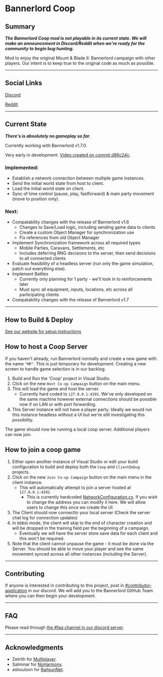 # Bannerlord Coop

## Summary

***The Bannerlord Coop mod is not playable in its current state. We will make an announcement in Discord/Reddit when we're ready for the community to begin bug hunting.***

Mod to enjoy the original Mount & Blade II: Bannerlord campaign with other players. Our intent is to keep true to the original code as much as possible.

---

## Social Links
[Discord](https://discord.gg/VXqGyT8)

[Reddit](https://www.reddit.com/r/BannerlordCoop/)

---

## Current State
***There's is absolutely no gameplay so far***.

Currently working with Bannerlord v1.7.0.

Very early in development.  [Video created on commit d86c24c](https://youtu.be/Y_htoMXQGqU).

### Implemented:
- Establish a network connection between multiple game instances.
- Send the initial world state from host to client.
- Load the initial world state on client.
- Sync of time control (pause, play, fastforward) & main party movement (move to position only).

### Next:
- Compatability changes with the release of Bannerlord v1.6
    - Changes to Save/Load logic, including sending game data to clients
    - Create a custom Object Manager for synchronization use
    - Fix references from old Object Manager 
- Implement Synchronization framework across all required types
    - Mobile Parties, Caravans, Settlements, etc
    - Includes deferring RNG decisions to the server, then send decisions to all connected clients
- Evaluate feasibility of a headless server (run only the game simulation, patch out everything else).
- Implement Battles
    - Currently only planning for 1 party - we'll look in to reinforcements later
    - Must sync all equipment, inputs, locations, etc across all participating clients
- Compatability changes with the release of Bannerlord v1.7

---

## How to Build & Deploy
[See our website for setup instructions](https://bannerlord-coop-team.github.io/BannerlordCoop/overview/project_setup.html)

## How to host a Coop Server
If you haven't already, run Bannerlord normally and create a new game with the name `"MP"`.
This is just temporary for development. Creating a new screen to handle game selection is in our backlog.

1. Build and Run the 'Coop' project in Visual Studio.
3. Click on the new `Host Co-op Campaign` button on the main menu.
4. This will load the game and host the server.
    - Currently hard coded to `127.0.0.1:4201`. We've only developed on the same machine however external connections should be possible now if on LAN or with port forwarding.
5. This Server instance will not have a player party. Ideally we would run this instance headless without a UI but we're still investigating this possibility. 

The game should now be running a local coop server. Additional players can now join.

## How to join a coop game
1. Either open another instance of Visual Studio or edit your build configuration to build and deploy both the `Coop` and `ClientDebug` projects.
2. Click on the new `Join Co-op Campaign` button on the main menu in the client instance.
    - This will automatically attempt to join a server hosted at `127.0.0.1:4201`
        - This is currently hardcoded [NetworkConfiguration.cs](https://github.com/Bannerlord-Coop-Team/BannerlordCoop/blob/development/src/Network/Infrastructure/NetworkConfiguration.cs#L15). If you wish to change the address you can modify it here. We will allow users to change this once we create the UI.
4. The Client should now connectto your local server (Check the server chat log for connection updates)
5. In `DEBUG` mode, the client will skip to the end of character creation and will be dropped in the training field per the beginning of a campaign. 
    - Eventually we will have the server store save data for each client and this won't be required.
6. Note that the client cannot unpause the game - it must be done via the Server. You should be able to move your player and see the same movement synced across all other instances (including the Server).

---

## Contributing
If anyone is interested in contributing to this project, post in [#contributor-application](https://discord.gg/x7nzbHbpzv) in our discord. We will add you to the Bannerlord GitHub Team where you can then begin your development.

---

## FAQ
Please read through [the #faq channel in our discord server](https://discord.gg/VXqGyT8).

---
## Acknowledgments
- Zetrith for [Multiplayer](https://github.com/Zetrith/Multiplayer).
- Salminar for [NoHarmony](https://github.com/Salminar/NoHarmony).
- ashoulson for [RailgunNet](https://github.com/ashoulson/RailgunNet).
